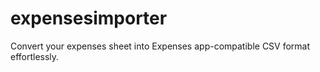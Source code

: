 # expensesimporter
Convert your expenses sheet into Expenses app-compatible CSV format effortlessly.
